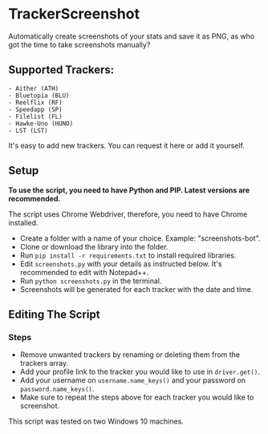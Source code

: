 # TrackerScreenshot
Automatically create screenshots of your stats and save it as PNG, as who got the time to take screenshots manually? 


## Supported Trackers:
    - Aither (ATH)
    - Bluetopia (BLU)
    - Reelflix (RF)
    - Speedapp (SP)
    - Filelist (FL)
    - Hawke-Uno (HUNO)
    - LST (LST)

It's easy to add new trackers. You can request it here or add it yourself. 
    

##  Setup

**To use the script, you need to have Python and PIP. Latest versions are recommended.**

The script uses Chrome Webdriver, therefore, you need to have Chrome installed. 

- Create a folder with a name of your choice. Example: "screenshots-bot". 
- Clone or download the library into the folder.
- Run `pip install -r requirements.txt` to install required libraries. 
- Edit `screenshots.py` with your details as instructed below. It's recommended to edit with Notepad++. 
- Run `python screenshots.py` in the terminal.
- Screenshots will be generated for each tracker with the date and time.


## Editing The Script 

### Steps
- Remove unwanted trackers by renaming or deleting them from the trackers array. 
- Add your profile link to the tracker you would like to use in `driver.get()`. 
- Add your username on `username.name_keys()` and your password on `password.name_keys()`. 
- Make sure to repeat the steps above for each tracker you would like to screenshot. 


This script was tested on two Windows 10 machines. 
